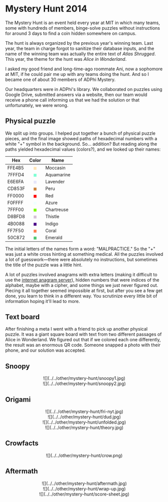 # Mystery Hunt 2014

The Mystery Hunt is an event held every year at MIT in which many teams, some with hundreds of members, binge-solve puzzles without instructions for around 3 days to find a coin hidden somewhere on campus.

The hunt is always organized by the previous year's winning team. Last year, the team in charge forgot to sanitize their database inputs, and the name of the winning team was actually the entire text of _Atlas Shrugged_. This year, the theme for the hunt was _Alice in Wonderland_.

I asked my good friend and long-time-ago roommate Ani, now a sophomore at MIT, if he could pair me up with any teams doing the hunt. And so I became one of about 30 members of ADPhi Mystery.

Our headquarters were in ADPhi's library. We collaborated on puzzles using Google Drive, submitted answers via a website, then our team would receive a phone call informing us that we had the solution or that unfortunately, we were wrong.

## Physical puzzle

We split up into groups. I helped put together a bunch of physical puzzle pieces, and the final image showed paths of hexadecimal numbers with a white "+" symbol in the background. So... addition? But reading along the paths yielded hexadecimal values (colors?), and we looked up their names:

| Hex    | Color                              | Name       |
|--------|:----------------------------------:|------------|
| FFE4B5 | <div style="color:#FFE4B5">◼</div> | Moccasin   |
| 7FFFD4 | <div style="color:#7FFFD4">◼</div> | Aquamarine |
| E6E6FA | <div style="color:#E6E6FA">◼</div> | Lavender   |
| CD853F | <div style="color:#CD853F">◼</div> | Peru       |
| FF0000 | <div style="color:#FF0000">◼</div> | Red        |
| F0FFFF | <div style="color:#F0FFFF">◼</div> | Azure      |
| 7FFF00 | <div style="color:#7FFF00">◼</div> | Chartreuse |
| D8BFD8 | <div style="color:#D8BFD8">◼</div> | Thistle    |
| 4B0088 | <div style="color:#4B0088">◼</div> | Indigo     |
| FF7F50 | <div style="color:#FF7F50">◼</div> | Coral      |
| 50C872 | <div style="color:#50C872">◼</div> | Emerald    |

The initial letters of the names form a word: "MALPRACTICE." So the "+" was just a white cross hinting at something medical. All the puzzles involved a lot of guesswork—there were absolutely no instructions, but sometimes the title of the puzzle was a little hint.

A lot of puzzles involved anagrams with extra letters (making it difficult to use the [internet anagram server](http://wordsmith.org/anagram/)), hidden numbers that were indices of the alphabet, maybe with a cipher, and some things we just never figured out. Piecing it all together seemed impossible at first, but after you see a few get done, you learn to think in a different way. You scrutinize every little bit of information hoping it'll lead to more.

## Text board

After finishing a meta I went with a friend to pick up another physical puzzle. It was a giant square board with text from two different passages of Alice in Wonderland. We figured out that if we colored each one differently, the result was an enormous QR code. Someone snapped a photo with their phone, and our solution was accepted.

## Snoopy

<center>![](../../other/mystery-hunt/snoopy1.jpg)</center>

<center>![](../../other/mystery-hunt/snoopy2.jpg)</center>   

## Origami

<center>![](../../other/mystery-hunt/fri-nyt.jpg)</center>

<center>![](../../other/mystery-hunt/dud.jpg)</center>

<center>![](../../other/mystery-hunt/unfolded.jpg)</center>

<center>![](../../other/mystery-hunt/theory.jpg)</center>

## Crowfacts

<center>![](../../other/mystery-hunt/crow.png)</center>

## Aftermath

<center>![](../../other/mystery-hunt/aftermath.jpg)</center>

<center>![](../../other/mystery-hunt/wrap-up.jpg)</center>

<center>![](../../other/mystery-hunt/score-sheet.jpg)</center>
